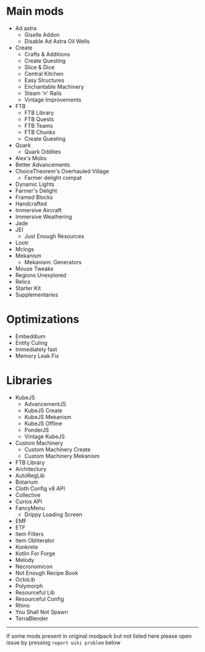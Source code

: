 # Main mods

- Ad astra
  - Giselle Addon
  - Disable Ad Astra Oil Wells
- Create
  - Crafts & Additions
  - Create Questing
  - Slice & Dice
  - Central Kitchen
  - Easy Structures
  - Enchantable Machinery
  - Steam 'n' Rails
  - Vintage Improvements
- FTB
  - FTB Library
  - FTB Quests
  - FTB Teams
  - FTB Chunks
  - Create Questing
- Quark
  - Quark Oddites
- Alex's Mobs
- Better Advancements
- ChoiceTheorem's Overhauled Village
  - Farmer delight compat
- Dynamic Lights
- Farmer's Delight
- Framed Blocks
- Handcrafted
- Immersive Aircraft
- Immersive Weathering
- Jade
- JEI
  - Just Enough Resources
- Lootr
- Mclogs
- Mekanism
  - Mekanism: Generators
- Mouse Tweaks
- Regions Unexplored
- Relics
- Starter Kit
- Supplementaries


# Optimizations
- Embeddium
- Entity Culing
- Immediately fast
- Memory Leak Fix

# Libraries
- KubeJS
  - AdvancementJS
  - KubeJS Create
  - KubeJS Mekanism
  - KubeJS Offline
  - PonderJS
  - Vintage KubeJS
- Custom Machinery
  - Custom Machinery Create
  - Custom Machinery Mekanism
- FTB Library
- Architectury
- AutoRegLib
- Botarium
- Cloth Config v8 API
- Collective
- Curios API
- FancyMenu
  - Drippy Loading Screen
- EMF
- ETF
- Item Filters
- Item Obliterator
- Konkrete
- Kotlin For Forge
- Melody
- Necronomicon
- Not Enough Recipe Book
- OctoLib
- Polymorph
- Resourceful Lib
- Resourceful Config
- Rhino
- You Shall Not Spawn
- TerraBlender


***

If some mods present in original modpack but not listed here please open issue by pressing `report wiki problem` below
